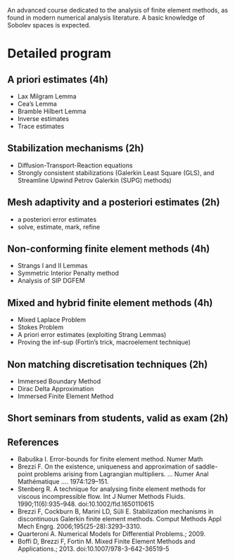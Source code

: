 An advanced course dedicated to the analysis of finite element methods, as found in modern numerical analysis literature. A basic knowledge of Sobolev spaces is expected.

# Detailed program

## A priori estimates (4h)

- Lax Milgram Lemma
- Cea’s Lemma
- Bramble Hilbert Lemma
- Inverse estimates
- Trace estimates

## Stabilization mechanisms (2h)

- Diffusion-Transport-Reaction equations
- Strongly consistent stabilizations (Galerkin Least Square (GLS), and Streamline Upwind Petrov Galerkin (SUPG) methods)

## Mesh adaptivity and a posteriori estimates (2h)

- a posteriori error estimates
- solve, estimate, mark, refine

## Non-conforming finite element methods (4h)

- Strangs I and II Lemmas
- Symmetric Interior Penalty method
- Analysis of SIP DGFEM

## Mixed and hybrid finite element methods (4h)

- Mixed Laplace Problem
- Stokes Problem
- A priori error estimates (exploiting Strang Lemmas)
- Proving the inf-sup (Fortin’s trick, macroelement technique)

## Non matching discretisation techniques (2h)

- Immersed Boundary Method
- Dirac Delta Approximation
- Immersed Finite Element Method

## Short seminars from students, valid as exam (2h)



## References
- Babuška I. Error-bounds for finite element method. Numer Math
- Brezzi F. On the existence, uniqueness and approximation of saddle-point problems arising from Lagrangian multipliers. … Numer Anal Mathématique …. 1974:129–151.
- Stenberg R. A technique for analysing finite element methods for viscous incompressible flow. Int J Numer Methods Fluids. 1990;11(6):935–948. doi:10.1002/fld.1650110615
- Brezzi F, Cockburn B, Marini LD, Süli E. Stabilization mechanisms in discontinuous Galerkin finite element methods. Comput Methods Appl Mech Engrg. 2006;195(25-28):3293–3310.
- Quarteroni A. Numerical Models for Differential Problems.; 2009.
- Boffi D, Brezzi F, Fortin M. Mixed Finite Element Methods and Applications.; 2013. doi:10.1007/978-3-642-36519-5